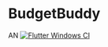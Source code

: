 # BudgetBuddy
AN
[![Flutter Windows CI](https://github.com/blucas6/BudgetBuddy/actions/workflows/main.yml/badge.svg?branch=main)](https://github.com/blucas6/BudgetBuddy/actions/workflows/main.yml)